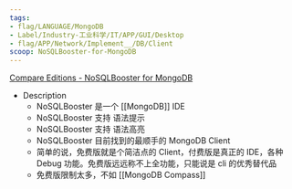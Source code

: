 ```yaml
---
tags:
- flag/LANGUAGE/MongoDB
- Label/Industry-工业科学/IT/APP/GUI/Desktop
- flag/APP/Network/Implement__/DB/Client
scoop: NoSQLBooster-for-MongoDB
---
```


[Compare Editions - NoSQLBooster for MongoDB](https://nosqlbooster.com/compareEditions)

- Description
    - NoSQLBooster 是一个 [[MongoDB]] IDE
    - NoSQLBooster 支持 语法提示
    - NoSQLBooster 支持 语法高亮
    - NoSQLBooster 目前找到的最顺手的 MongoDB Client
    - 简单的说，免费版就是个简洁点的 Client，付费版是真正的 IDE，各种 Debug 功能。免费版远远称不上全功能，只能说是 cli 的优秀替代品
    - 免费版限制太多，不如 [[MongoDB Compass]]
